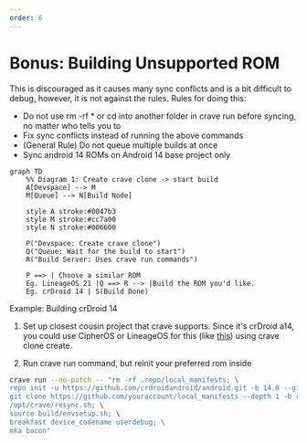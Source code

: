 ```yaml
---
order: 6
---
```


# Bonus: Building Unsupported ROM

This is discouraged as it causes many sync conflicts and is a bit difficult to debug, however, it is not against the rules.
Rules for doing this:

- Do not use rm -rf * or cd into another folder in crave run before
  syncing, no matter who tells you to
- Fix sync conflicts instead of running the above commands
- (General Rule) Do not queue multiple builds at once
- Sync android 14 ROMs on Android 14 base project only

```mermaid
graph TD
    %% Diagram 1: Create crave clone -> start build
    A[Devspace] --> M
    M[Queue] --> N[Build Node]
    
    style A stroke:#0047b3
    style M stroke:#cc7a00
    style N stroke:#006600

    P("Devspace: Create crave clone") 
    Q("Queue: Wait for the build to start") 
    R("Build Server: Uses crave run commands")
    
    P ==> | Choose a similar ROM 
    Eg. LineageOS 21 |Q ==> R --> |Build the ROM you'd like. 
    Eg. crDroid 14 | S(Build Done)

  ```

Example: Building crDroid 14

1. Set up closest cousin project that crave supports. Since it's
crDroid a14, you could use CipherOS or LineageOS for this (like
[this](./setting-up-the-project.md))
using crave clone create.

2. Run crave run command, but reinit your preferred rom inside

```bash
crave run --no-patch -- "rm -rf .repo/local_manifests; \
repo init -u https://github.com/crdroidandroid/android.git -b 14.0 --git-lfs; \
git clone https://github.com/youraccount/local_manifests --depth 1 -b rising-14 .repo/local_manifests; \ 
/opt/crave/resync.sh; \
source build/envsetup.sh; \
breakfast device_codename userdebug; \ 
mka bacon"
```